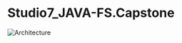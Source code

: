 # Studio7_JAVA-FS.Capstone

![Architecture](https://topgear-training-gitlab.wipro.com/HA20171511/Studio7_JAVA-FS.Capstone/blob/master/Architecture.jpeg)


